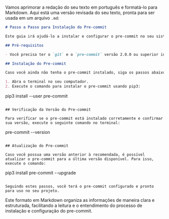 Vamos aprimorar a redação do seu texto em português e formatá-lo para Markdown. Aqui está uma versão revisada do seu texto, pronta para ser usada em um arquivo `.md`:

```markdown
# Passo a Passo para Instalação do Pre-commit

Este guia irá ajudá-lo a instalar e configurar o pre-commit no seu sistema. O pre-commit é uma ferramenta que verifica o seu código para encontrar erros antes de você commitar, ajudando a manter a qualidade do código.

## Pré-requisitos

- Você precisa ter o `git` e o `pre-commit` versão 2.0.0 ou superior instalados no seu sistema.

## Instalação do Pre-commit

Caso você ainda não tenha o pre-commit instalado, siga os passos abaixo para instalar:

1. Abra o terminal no seu computador.
2. Execute o comando para instalar o pre-commit usando pip3:

   ```
   pip3 install --user pre-commit
   ```

## Verificação da Versão do Pre-commit

Para verificar se o pre-commit está instalado corretamente e confirmar sua versão, execute o seguinte comando no terminal:

```
pre-commit --version
```

## Atualização do Pre-commit

Caso você possua uma versão anterior à recomendada, é possível atualizar o pre-commit para a última versão disponível. Para isso, execute o comando:

```
pip3 install pre-commit --upgrade
```

Seguindo estes passos, você terá o pre-commit configurado e pronto para uso no seu projeto.
```

Este formato em Markdown organiza as informações de maneira clara e estruturada, facilitando a leitura e o entendimento do processo de instalação e configuração do pre-commit.
